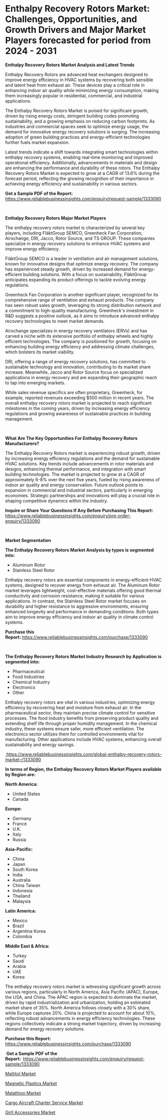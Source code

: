 <p><h1>Enthalpy Recovery Rotors Market: Challenges, Opportunities, and Growth Drivers and Major Market Players forecasted for period from 2024 - 2031</h1></p><p><strong>Enthalpy Recovery Rotors Market Analysis and Latest Trends</strong></p>
<p><p>Enthalpy Recovery Rotors are advanced heat exchangers designed to improve energy efficiency in HVAC systems by recovering both sensible and latent heat from exhaust air. These devices play a critical role in enhancing indoor air quality while minimizing energy consumption, making them increasingly popular in residential, commercial, and industrial applications.</p><p>The Enthalpy Recovery Rotors Market is poised for significant growth, driven by rising energy costs, stringent building codes promoting sustainability, and a growing emphasis on reducing carbon footprints. As industries and commercial spaces seek to optimize energy usage, the demand for innovative energy recovery solutions is surging. The increasing adoption of green building practices and energy-efficient technologies further fuels market expansion.</p><p>Latest trends indicate a shift towards integrating smart technologies within enthalpy recovery systems, enabling real-time monitoring and improved operational efficiency. Additionally, advancements in materials and design are enhancing the performance and durability of these rotors. The Enthalpy Recovery Rotors Market is expected to grow at a CAGR of 13.6% during the forecast period, reflecting the growing recognition of their importance in achieving energy efficiency and sustainability in various sectors.</p></p>
<p><strong>Get a Sample PDF of the Report:&nbsp;</strong> <a href="https://www.reliablebusinessinsights.com/enquiry/request-sample/1333090?utm_campaign=84&utm_medium=2&utm_source=Github&utm_content=ia&utm_term=11122024&utm_id=enthalpy-recovery-rotors">https://www.reliablebusinessinsights.com/enquiry/request-sample/1333090</a></p>
<p>&nbsp;</p>
<p><strong>Enthalpy Recovery Rotors Major Market Players</strong></p>
<p><p>The enthalpy recovery rotors market is characterized by several key players, including FläktGroup SEMCO, Greenheck Fan Corporation, Airxchange, DRI, Jacco, Rotor Source, and TS GROUP. These companies specialize in energy recovery solutions to enhance HVAC systems and improve energy efficiency.</p><p>FläktGroup SEMCO is a leader in ventilation and air management solutions, known for innovative designs that optimize energy recovery. The company has experienced steady growth, driven by increased demand for energy-efficient building solutions. With a focus on sustainability, FläktGroup anticipates expanding its product offerings to tackle evolving energy regulations.</p><p>Greenheck Fan Corporation is another significant player, recognized for its comprehensive range of ventilation and exhaust products. The company has seen robust sales growth, leveraging its strong distribution network and a commitment to high-quality manufacturing. Greenheck's investment in R&D suggests a positive outlook, as it aims to introduce advanced enthalpy recovery technologies to meet market demands.</p><p>Airxchange specializes in energy recovery ventilators (ERVs) and has carved a niche with its extensive portfolio of enthalpy wheels and highly efficient technologies. The company is positioned for growth, focusing on enhancing building energy efficiency and addressing climate challenges, which bolsters its market viability.</p><p>DRI, offering a range of energy recovery solutions, has committed to sustainable technology and innovation, contributing to its market share increase. Meanwhile, Jacco and Rotor Source focus on specialized applications in energy recovery and are expanding their geographic reach to tap into emerging markets.</p><p>While sales revenue specifics are often proprietary, Greenheck, for example, reported revenues exceeding $500 million in recent years. The overall enthalpy recovery rotors market is projected to reach significant milestones in the coming years, driven by increasing energy efficiency regulations and growing awareness of sustainable practices in building management.</p></p>
<p>&nbsp;</p>
<p><strong>What Are The Key Opportunities For Enthalpy Recovery Rotors Manufacturers?</strong></p>
<p><p>The Enthalpy Recovery Rotors market is experiencing robust growth, driven by increasing energy efficiency regulations and the demand for sustainable HVAC solutions. Key trends include advancements in rotor materials and designs, enhancing thermal performance, and integration with smart building technologies. The market is projected to grow at a CAGR of approximately 6-8% over the next five years, fueled by rising awareness of indoor air quality and energy conservation. Future outlook points to expansion in commercial and industrial sectors, particularly in emerging economies. Strategic partnerships and innovations will play a crucial role in shaping competitive dynamics within the industry.</p></p>
<p><strong>Inquire or Share Your Questions If Any Before Purchasing This Report:</strong> <a href="https://www.reliablebusinessinsights.com/enquiry/pre-order-enquiry/1333090?utm_campaign=84&utm_medium=2&utm_source=Github&utm_content=ia&utm_term=11122024&utm_id=enthalpy-recovery-rotors">https://www.reliablebusinessinsights.com/enquiry/pre-order-enquiry/1333090</a></p>
<p>&nbsp;</p>
<p><strong>Market Segmentation</strong></p>
<p><strong>The Enthalpy Recovery Rotors Market Analysis by types is segmented into:</strong></p>
<p><ul><li>Aluminum Rotor</li><li>Stainless Steel Rotor</li></ul></p>
<p><p>Enthalpy recovery rotors are essential components in energy-efficient HVAC systems, designed to recover energy from exhaust air. The Aluminum Rotor market leverages lightweight, cost-effective materials offering good thermal conductivity and corrosion resistance, making it suitable for various applications. In contrast, the Stainless Steel Rotor market focuses on durability and higher resistance to aggressive environments, ensuring enhanced longevity and performance in demanding conditions. Both types aim to improve energy efficiency and indoor air quality in climate control systems.</p></p>
<p><strong>Purchase this Report:&nbsp;</strong><a href="https://www.reliablebusinessinsights.com/purchase/1333090?utm_campaign=84&utm_medium=2&utm_source=Github&utm_content=ia&utm_term=11122024&utm_id=enthalpy-recovery-rotors">https://www.reliablebusinessinsights.com/purchase/1333090</a></p>
<p>&nbsp;</p>
<p><strong>The Enthalpy Recovery Rotors Market Industry Research by Application is segmented into:</strong></p>
<p><ul><li>Pharmaceutical</li><li>Food Industries</li><li>Chemical Industry</li><li>Electronics</li><li>Other</li></ul></p>
<p><p>Enthalpy recovery rotors are vital in various industries, optimizing energy efficiency by recovering heat and moisture from exhaust air. In the pharmaceutical sector, they maintain precise climate control for sensitive processes. The food industry benefits from preserving product quality and extending shelf life through proper humidity management. In the chemical industry, these systems ensure safer, more efficient ventilation. The electronics sector utilizes them for controlled environments vital for manufacturing. Other applications include HVAC systems, enhancing overall sustainability and energy savings.</p></p>
<p><a href="https://www.reliablebusinessinsights.com/global-enthalpy-recovery-rotors-market-r1333090?utm_campaign=84&utm_medium=2&utm_source=Github&utm_content=ia&utm_term=11122024&utm_id=enthalpy-recovery-rotors">&nbsp;https://www.reliablebusinessinsights.com/global-enthalpy-recovery-rotors-market-r1333090</a></p>
<p><strong>In terms of Region, the Enthalpy Recovery Rotors Market Players available by Region are:</strong></p>
<p>
    <p> <strong> North America: </strong>
        <ul>
            <li>United States</li>
            <li>Canada</li>
        </ul>
        </p> 
    <p> <strong> Europe: </strong>
        <ul>
            <li>Germany</li>
            <li>France</li>
            <li>U.K.</li>
            <li>Italy</li>
            <li>Russia</li>
        </ul>
        </p> 
    <p> <strong> Asia-Pacific: </strong>
        <ul>
            <li>China</li>
            <li>Japan</li>
            <li>South Korea</li>
            <li>India</li>
            <li>Australia</li>
            <li>China Taiwan</li>
            <li>Indonesia</li>
            <li>Thailand</li>
            <li>Malaysia</li>
        </ul>
        </p> 
    <p> <strong> Latin America: </strong>
        <ul>
            <li>Mexico</li>
            <li>Brazil</li>
            <li>Argentina Korea</li>
            <li>Colombia</li>
        </ul>
        </p> 
    <p> <strong> Middle East & Africa: </strong>
        <ul>
            <li>Turkey</li>
            <li>Saudi</li>
            <li>Arabia</li>
            <li>UAE</li>
            <li>Korea</li>
        </ul>
    </p>
    </p>
<p><p>The enthalpy recovery rotors market is witnessing significant growth across various regions, particularly in North America, Asia Pacific (APAC), Europe, the USA, and China. The APAC region is expected to dominate the market, driven by rapid industrialization and urbanization, holding an estimated market share of 35%. North America follows closely with a 30% share, while Europe captures 20%. China is projected to account for about 10%, reflecting robust advancements in energy efficiency technologies. These regions collectively indicate a strong market trajectory, driven by increasing demand for energy recovery solutions.</p></p>
<p><strong>Purchase this Report: </strong><a href="https://www.reliablebusinessinsights.com/purchase/1333090?utm_campaign=84&utm_medium=2&utm_source=Github&utm_content=ia&utm_term=11122024&utm_id=enthalpy-recovery-rotors">https://www.reliablebusinessinsights.com/purchase/1333090</a></p>
<p>&nbsp;<strong>Get a Sample PDF of the Report:&nbsp;&nbsp;</strong><a href="https://www.reliablebusinessinsights.com/enquiry/request-sample/1333090?utm_campaign=84&utm_medium=2&utm_source=Github&utm_content=ia&utm_term=11122024&utm_id=enthalpy-recovery-rotors">https://www.reliablebusinessinsights.com/enquiry/request-sample/1333090</a></p>
<p><strong></strong></p>
<p><p><a href="https://www.linkedin.com/pulse/market-size-growth-maltitol-markrt-upcoming-years-2024-68-cagr-cazic?utm_campaign=84&utm_medium=2&utm_source=Github&utm_content=ia&utm_term=11122024&utm_id=enthalpy-recovery-rotors">Maltitol Market</a></p><p><a href="https://www.linkedin.com/pulse/why-magnetic-plastics-market-thriving-12-cagr-through-2031-mfnpc?utm_campaign=84&utm_medium=2&utm_source=Github&utm_content=ia&utm_term=11122024&utm_id=enthalpy-recovery-rotors">Magnetic Plastics Market</a></p><p><a href="https://www.linkedin.com/pulse/whats-powering-malathion-market-key-growth-drivers-107-cagr-from-73rmc?utm_campaign=84&utm_medium=2&utm_source=Github&utm_content=ia&utm_term=11122024&utm_id=enthalpy-recovery-rotors">Malathion Market</a></p><p><a href="https://github.com/jontyhinseyxe/Market-Research-Report-List-1/blob/main/cargo-aircraft-charter-service-market.md?utm_campaign=84&utm_medium=2&utm_source=Github&utm_content=ia&utm_term=11122024&utm_id=enthalpy-recovery-rotors">Cargo Aircraft Charter Service Market</a></p><p><a href="https://github.com/AngelaWalsh696/Market-Research-Report-List-1/blob/main/girll-accessories-market.md?utm_campaign=84&utm_medium=2&utm_source=Github&utm_content=ia&utm_term=11122024&utm_id=enthalpy-recovery-rotors">Girll Accessories Market</a></p></p>